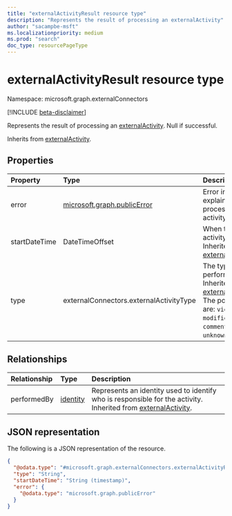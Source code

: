```yaml
---
title: "externalActivityResult resource type"
description: "Represents the result of processing an externalActivity"
author: "sacampbe-msft"
ms.localizationpriority: medium
ms.prod: "search"
doc_type: resourcePageType
---
```


# externalActivityResult resource type

Namespace: microsoft.graph.externalConnectors

[!INCLUDE [beta-disclaimer](../../includes/beta-disclaimer.md)]

Represents the result of processing an [externalActivity](../resources/externalconnectors-externalactivity.md). Null if successful.


Inherits from [externalActivity](../resources/externalconnectors-externalactivity.md).


## Properties
|Property|Type|Description|
|:---|:---|:---|
|error|[microsoft.graph.publicError](../resources/publicerror.md)|Error information explaining failure to process external activity.|
|startDateTime|DateTimeOffset|When the particular activity occurred. Inherited from [externalActivity](../resources/externalconnectors-externalactivity.md).|
|type|externalConnectors.externalActivityType|The type of activity performed. Inherited from [externalActivity](../resources/externalconnectors-externalactivity.md). The possible values are: `viewed`, `modified`, `created`, `commented`, `unknownFutureValue`.|

## Relationships
|Relationship|Type|Description|
|:---|:---|:---|
|performedBy|[identity](../resources/externalconnectors-identity.md)|Represents an identity used to identify who is responsible for the activity. Inherited from [externalActivity](../resources/externalconnectors-externalactivity.md).|

## JSON representation
The following is a JSON representation of the resource.
<!-- {
  "blockType": "resource",
  "@odata.type": "microsoft.graph.externalConnectors.externalActivityResult",
  "baseType": "microsoft.graph.externalConnectors.externalActivity",
  "openType": false
}
-->
``` json
{
  "@odata.type": "#microsoft.graph.externalConnectors.externalActivityResult",
  "type": "String",
  "startDateTime": "String (timestamp)",
  "error": {
    "@odata.type": "microsoft.graph.publicError"
  }
}
```
